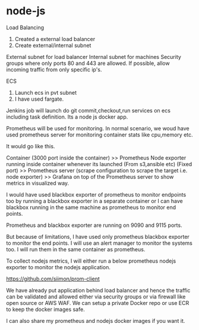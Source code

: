 # node-js

Load Balancing

1. Created a external load balancer
2. Create external/internal subnet

External subnet for load balancer
Internal subnet for machines
Security groups where only ports 80 and 443 are allowed. If possible, allow incoming traffic from only specific ip's.


ECS

1. Launch ecs in pvt subnet
2. I have used fargate.

Jenkins job will launch do git commit,checkout,run services on ecs including task definition. Its a node js docker app.

Prometheus will be used for monitoring. In normal scenario, we woud have used prometheus server for monitoring container stats like cpu,memory etc.

It would go like this.

Container (3000 port inside the container) >> Prometheus Node exporter running inside container whenever its launched (From s3,ansible etc) (Fixed port) >> Prometheus server (scrape configuration to scrape the target i.e. node exporter) >> Grafana on top of the Prometheus server to show metrics in visualized way.
 
I would have used blackbox exporter of prometheus to monitor endpoints too by running a blackbox exporter in a separate container or I can have blackbox running in the same machine as prometheus to monitor end points.

Prometheus and blackbox exporter are running on 9090 and 9115 ports.

But because of limitations, I have used only prometheus blackbox exporter to monitor the end points. I will use an alert manager to monitor the systems too. I will run them in the same container as prometheus. 

To collect nodejs metrics, I will either run a below prometheus nodejs exporter to monitor the nodejs application.

https://github.com/siimon/prom-client

We have already put application behind load balancer and hence the traffic can be validated and allowed either via security groups or via firewall like open source or AWS WAF.
We can setup a private Docker repo or use ECR to keep the docker images safe.

I can also share my prometheus and nodejs docker images if you want it.
